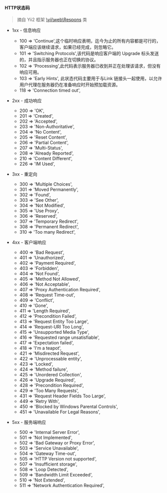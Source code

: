 #### HTTP状态码

> 摘自 Yii2 框架 [\yii\web\Respons](https://www.yiiframework.com/doc/api/2.0/yii-web-response#$httpStatuses-detail) 类

* 1xx - 信息响应
  + 100 => 'Continue',这个临时响应表明，迄今为止的所有内容都是可行的，客户端应该继续请求，如果已经完成，则忽略它。
  + 101 => 'Switching Protocols',该代码是响应客户端的 Upgrade 标头发送的，并且指示服务器也正在切换的协议。
  + 102 => 'Processing',此代码表示服务器已收到并正在处理该请求，但没有响应可用。
  + 103 => 'Early Hints', 此状态代码主要用于与Link 链接头一起使用，以允许用户代理在服务器仍在准备响应时开始预加载资源。
  + 118 => 'Connection timed out',
  
* 2xx - 成功响应
  + 200 => 'OK',
  + 201 => 'Created',
  + 202 => 'Accepted',
  + 203 => 'Non-Authoritative',
  + 204 => 'No Content',
  + 205 => 'Reset Content',
  + 206 => 'Partial Content',
  + 207 => 'Multi-Status',
  + 208 => 'Already Reported',
  + 210 => 'Content Different',
  + 226 => 'IM Used',
  
* 3xx - 重定向
  + 300 => 'Multiple Choices',
  + 301 => 'Moved Permanently',
  + 302 => 'Found',
  + 303 => 'See Other',
  + 304 => 'Not Modified',
  + 305 => 'Use Proxy',
  + 306 => 'Reserved',
  + 307 => 'Temporary Redirect',
  + 308 => 'Permanent Redirect',
  + 310 => 'Too many Redirect',
  
* 4xx - 客户端响应
    + 400 => 'Bad Request',
    + 401 => 'Unauthorized',
    + 402 => 'Payment Required',
    + 403 => 'Forbidden',
    + 404 => 'Not Found',
    + 405 => 'Method Not Allowed',
    + 406 => 'Not Acceptable',
    + 407 => 'Proxy Authentication Required',
    + 408 => 'Request Time-out',
    + 409 => 'Conflict',
    + 410 => 'Gone',
    + 411 => 'Length Required',
    + 412 => 'Precondition Failed',
    + 413 => 'Request Entity Too Large',
    + 414 => 'Request-URI Too Long',
    + 415 => 'Unsupported Media Type',
    + 416 => 'Requested range unsatisfiable',
    + 417 => 'Expectation failed',
    + 418 => 'I\'m a teapot',
    + 421 => 'Misdirected Request',
    + 422 => 'Unprocessable entity',
    + 423 => 'Locked',
    + 424 => 'Method failure',
    + 425 => 'Unordered Collection',
    + 426 => 'Upgrade Required',
    + 428 => 'Precondition Required',
    + 429 => 'Too Many Requests',
    + 431 => 'Request Header Fields Too Large',
    + 449 => 'Retry With',
    + 450 => 'Blocked by Windows Parental Controls',
    + 451 => 'Unavailable For Legal Reasons',
* 5xx - 服务端响应
    + 500 => 'Internal Server Error',
    + 501 => 'Not Implemented',
    + 502 => 'Bad Gateway or Proxy Error',
    + 503 => 'Service Unavailable',
    + 504 => 'Gateway Time-out',
    + 505 => 'HTTP Version not supported',
    + 507 => 'Insufficient storage',
    + 508 => 'Loop Detected',
    + 509 => 'Bandwidth Limit Exceeded',
    + 510 => 'Not Extended',
    + 511 => 'Network Authentication Required',
